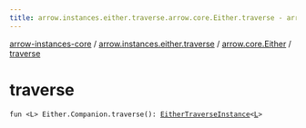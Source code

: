 ```yaml
---
title: arrow.instances.either.traverse.arrow.core.Either.traverse - arrow-instances-core
---
```


[arrow-instances-core](../../index.html) / [arrow.instances.either.traverse](../index.html) / [arrow.core.Either](index.html) / [traverse](./traverse.html)

# traverse

`fun <L> Either.Companion.traverse(): `[`EitherTraverseInstance`](../../arrow.instances/-either-traverse-instance/index.html)`<`[`L`](traverse.html#L)`>`